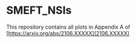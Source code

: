 # SMEFT_NSIs
This repository contains all plots in Appendix A of [https://arxiv.org/abs/2106.XXXXX](2106.XXXXX)
